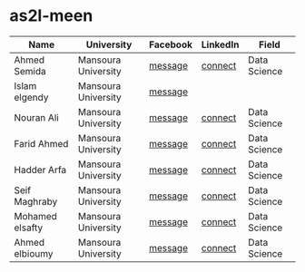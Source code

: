 # as2l-meen
|Name|University|Facebook|LinkedIn|Field|
|----|----------|--------|--------|-----|
|Ahmed Semida|Mansoura University|[message](https://www.facebook.com/ahmed.simeda)|[connect](https://www.linkedin.com/in/ahmed-simeda)|Data Science|
|Islam elgendy|Mansoura University|[message](https://www.facebook.com/profile.php?id=10007991242270)|
|Nouran Ali|Mansoura University|[message](https://www.facebook.com/noran.ali.33)|[connect](https://www.linkedin.com/in/nouranali)|Data Science|
|Farid Ahmed|Mansoura University|[message](https://www.facebook.com/doubleFarid)|[connect](https://www.linkedin.com/in/faridsharaf)|Data Science|
|Hadder Arfa|Mansoura University|[message](https://www.facebook.com/Hadeer108.Arafa)|[connect](https://www.linkedin.com/in/hadeer-arafa)|Data Science|
|Seif Maghraby|Mansoura University|[message](https://m.facebook.com/saifaleslam1219)|[connect](https://www.linkedin.com/in/seif-maghraby)|Data Science|
|Mohamed elsafty|Mansoura University|[message](https://www.facebook.com/profile.php?id=100009625783538)|[connect](https://www.linkedin.com/in/mohamedelsafty)|Data Science|
|Ahmed elbioumy|Mansoura University|[message](https://www.facebook.com/ahmed.elbaioumy.1)|[connect](https://www.linkedin.com/in/ahmed-khaled-2bb212233)|Data Science|

